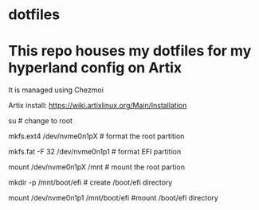 # dotfiles
# This repo houses my dotfiles for my hyperland config on Artix
It is managed using Chezmoi

Artix install:  https://wiki.artixlinux.org/Main/Installation

su # change to root

mkfs.ext4 /dev/nvme0n1pX # format the root partition

mkfs.fat -F 32 /dev/nvme0n1p1 # format EFI partition

mount /dev/nvme0n1pX /mnt # mount the root partion

mkdir -p /mnt/boot/efi # create /boot/efi directory

mount /dev/nvme0n1p1 /mnt/boot/efi #mount /boot/efi directory
